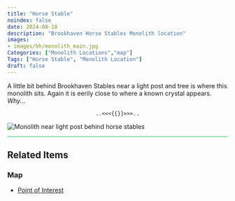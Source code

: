 ```yaml
---
title: "Horse Stable"
noindex: false
date: 2024-08-18
description: "Brookhaven Horse Stables Monolith location"
images:
- images/bh/monolith_main.jpg
Categories: ["Monolith Locations","map"]
Tags: ["Horse Stable", "Monolith Location"]
draft: false
--- 
```


A little bit behind Brookhaven Stables near a light post and tree is where this monolith sits. Again it is eerily close to where a known crystal appears. _Why..._

<center><span class="copy-to-clipboard" style="align: center"><code class="copy-to-clipboard-code" data-code="..<<<{{}}>>>..">..<<<{{}}>>>..</code></span></center>

![Monolith near light post behind horse stables](/images/bh/monolith-location_lightpost_behind_horse_stable.png)

<hr style="background-color: #28b44c" size=8>

## Related Items

### Map

- [Point of Interest](/map/poi/horse-stable/)